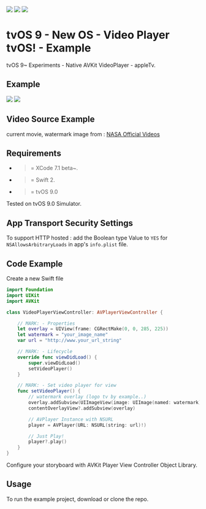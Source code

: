 ![](https://img.shields.io/badge/build-pass-brightgreen.svg?style=flat-square)
![](https://img.shields.io/badge/platform-tvOS9+-ff69b4.svg?style=flat-square)
![](https://img.shields.io/badge/Require-XCode7.1-lightgrey.svg?style=flat-square)


# tvOS 9 - New OS - Video Player tvOS! - Example
tvOS 9~ Experiments - Native AVKit VideoPlayer - appleTv.

## Example

![](https://raw.githubusercontent.com/Sweefties/tvOS9-VideoPlayer/master/source/tvOS9_Simulator2x_AVKitVideoPlayertvOS_1.jpg)
![](https://raw.githubusercontent.com/Sweefties/tvOS9-VideoPlayer/master/source/tvOS9_Simulator2x_AVKitVideoPlayertvOS_2.jpg)

## Video Source Example
current movie, watermark image from : [NASA Official Videos](http://www.nasa.gov/multimedia/hd/)


## Requirements

- >= XCode 7.1 beta~.
- >= Swift 2.
- >= tvOS 9.0

Tested on tvOS 9.0 Simulator.

## App Transport Security Settings

To support HTTP hosted : add the Boolean type Value to `YES` for `NSAllowsArbitraryLoads` in app's `info.plist` file.


## Code Example

Create a new Swift file

```swift
import Foundation
import UIKit
import AVKit

class VideoPlayerViewController: AVPlayerViewController {

    // MARK: - Properties
    let overlay = UIView(frame: CGRectMake(0, 0, 285, 225))
    let watermark = "your_image_name"
    var url = "http://www.your_url_string"

    // MARK: - Lifecycle
    override func viewDidLoad() {
        super.viewDidLoad()
        setVideoPlayer()
    }

    // MARK: - Set video player for view
    func setVideoPlayer() {
        // watermark overlay (logo tv by example..)
        overlay.addSubview(UIImageView(image: UIImage(named: watermark)))
        contentOverlayView?.addSubview(overlay)

        // AVPlayer Instance with NSURL
        player = AVPlayer(URL: NSURL(string: url)!)

        // Just Play!
        player?.play()
    }
}
```

Configure your storyboard with AVKit Player View Controller Object Library.


## Usage

To run the example project, download or clone the repo.

